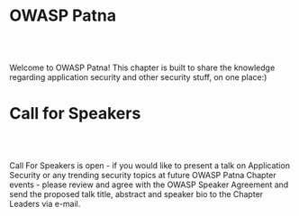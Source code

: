 # OWASP Patna
<br>
</br>
<p style="text-align:left;">
Welcome to OWASP Patna! This chapter is built to share the knowledge regarding application security and other security stuff, on one place:)
</p>




# Call for Speakers
<br>
</br>
<p style="text-align:left;">
Call For Speakers is open - if you would like to present a talk on Application Security or any trending security topics at future OWASP Patna Chapter events - please review  and agree with the OWASP Speaker Agreement and send the proposed talk title, abstract and speaker bio to the Chapter Leaders via e-mail.
</p>

